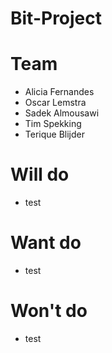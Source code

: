 # Bit-Project

# Team
- Alicia Fernandes
- Oscar Lemstra
- Sadek Almousawi
- Tim Spekking
- Terique Blijder


# Will do
- test


# Want do
- test


# Won't do
- test
